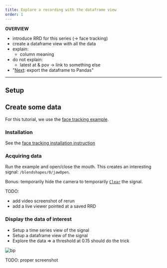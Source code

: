 ```yaml
---
title: Explore a recording with the dataframe view
order: 1
---
```


**OVERVIEW**
- introduce RRD for this series (-> face tracking)
- create a dataframe view with all the data
- explain:
  - column meaning
- do not explain:
  - latest at & pov -> link to something else 
- "[Next](export-dataframe): export the dataframe to Pandas"


<hr>


## Setup

## Create some data

For this tutorial, we use the [face tracking example](https://rerun.io/examples/video-image/face_tracking).

### Installation

See the [face tracking installation instruction](https://rerun.io/examples/video-image/face_tracking#run-the-code)


### Acquiring data

Run the example and open/close the mouth. This creates an interesting signal: `/blendshapes/0/jawOpen`.

Bonus: temporarily hide the camera to temporarily [`Clear`](../reference/types/archetypes/clear.md) the signal.

TODO:
- add video screenshot of rerun
- add a live viewer pointed at a saved RRD


### Display the data of interest

- Setup a time series view of the signal
- Setup a dataframe view of the signal
- Explore the data => a threshold at 0.15 should do the trick

![bp](https://i.postimg.cc/mrSPkRTg/image.png)

TODO: proper screenshot
